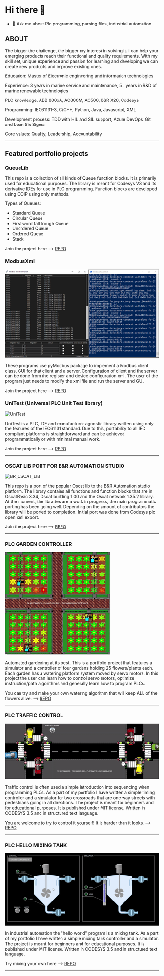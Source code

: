 # Hi there 👋

- 💬 Ask me about Plc programming, parsing files, industrial automation

## ABOUT

The bigger the challenge, the bigger my interest in solving it. I can help your emerging products reach their functional and quality requirements. With my skill set, unique experience and passion for learning and developing we can create new products and improve existing ones.

Education: Master of Electronic engineering and information technologies  

Experience: 3 years in marine service and maintenance, 5+ years in R&D of marine renewable technologies  

PLC knowledge: ABB 800xA, AC800M, AC500, B&R X20, Codesys  

Programming: IEC61131-3, C/C++, Python, Java, Javascript, XML  

Development process: TDD with HIL and SIL support, Azure DevOps, Git and Lean Six Sigma  

Core values: Quality, Leadership, Accountability  

---

## Featured portfolio projects

### QueueLib

This repo is a collection of all kinds of Queue function blocks. It is primarily used for educational purposes. The library is meant for Codesys V3 and its derivative IDEs for use in PLC programming. Function blocks are developed using OOIP using only methods.

Types of Queues:

- Standard Queue
- Circular Queue
- First word fall trough Queue
- Unordered Queue
- Ordered Queue
- Stack

Join the project here --> [REPO](https://github.com/tkucic/QueueLib)

### ModbusXml

![ModbusXml](https://github.com/tkucic/modbusXml/blob/master/img/screenshot.png)

These programs use pyModbus package to implement a Modbus client class, GUI for that client and a server. Configuration of client and the server can be done from the register and device configuration xml. The user of the program just needs to modify the xml file and run the server and GUI.

Join the project here --> [REPO](https://github.com/tkucic/modbusXml)

### UniTest (Universal PLC Unit Test library)

![UniTest](https://github.com/tkucic/UniTest/blob/main/logo.png)

UniTest is a PLC, IDE and manufacturer agnostic library written using only the features of the IEC61131 standard. Due to this, portability to all IEC compliant platforms is straightforward and can be achieved programmatically or with minimal manual work.

Join the project here --> [REPO](https://github.com/tkucic/UniTest)

---

### OSCAT LIB PORT FOR B&R AUTOMATION STUDIO

![BR_OSCAT_LIB](https://github.com/tkucic/brOscatLib/blob/main/logo.png)

This repo is a port of the popular Oscat lib to the B&R Automation studio platform. The library contains all functions and function blocks that are in OscatBasic 3.34, Oscat building 1.00 and the Oscat network 1.35.2 library. At the moment, the libraries are a work in progress, the main programmatic porting has been going well. Depending on the amount of contributors the library will be ported to completion. Initial port was done from Codesys plc open xml export.

Join the project here --> [REPO](https://github.com/tkucic/brOscatLib)

---

### PLC GARDEN CONTROLLER

![GARDEN_CTRL](https://github.com/tkucic/plc_garden_controller/blob/master/screenshot.gif)

Automated gardening at its best. This is a portfolio project that features a simulator and a controller of four gardens holding 25 flowers/plants each. Each garden has a watering platform system moved by servo motors. In this project the user can learn how to control servo motors, optimize instruction/path algorithms and generally learn how to program PLCs.

You can try and make your own watering algorithm that will keep ALL of the flowers alive. --> [REPO](https://github.com/tkucic/plc_garden_controller)

---

### PLC TRAFFIC CONTROL

![TRAFFIC_CTRL](https://github.com/tkucic/plc_traffic_control/blob/master/screenshot.gif)

Traffic control is often used a simple introduction into sequencing when programming PLCs. As a part of my portfolio I have written a simple timing controller and a simulator for two crossroads that are one way streets with pedestrians going in all directions. The project is meant for beginners and for educational purposes. It is published under MIT license. Written in CODESYS 3.5 and in structured text language.

You are welcome to try to control it yourself! It is harder than it looks. --> [REPO](https://github.com/tkucic/plc_traffic_control)

---

### PLC HELLO MIXING TANK

![MIXING_TANK](https://github.com/tkucic/plc_hello_mixing_tank/blob/master/screenshot.gif)

In industrial automation the "hello world" program is a mixing tank. As a part of my portfolio I have written a simple mixing tank controller and a simulator. The project is meant for beginners and for educational purposes. It is published under MIT license. Written in CODESYS 3.5 and in structured text language.

Try mixing your own here --> [REPO](https://github.com/tkucic/plc_hello_mixing_tank)

---
